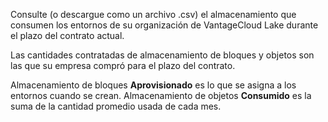 Consulte (o descargue como un archivo .csv) el almacenamiento que consumen los entornos de su organización de VantageCloud Lake durante el plazo del contrato actual.

Las cantidades contratadas de almacenamiento de bloques y objetos son las que su empresa compró para el plazo del contrato.

Almacenamiento de bloques **Aprovisionado** es lo que se asigna a los entornos cuando se crean. Almacenamiento de objetos **Consumido** es la suma de la cantidad promedio usada de cada mes.
